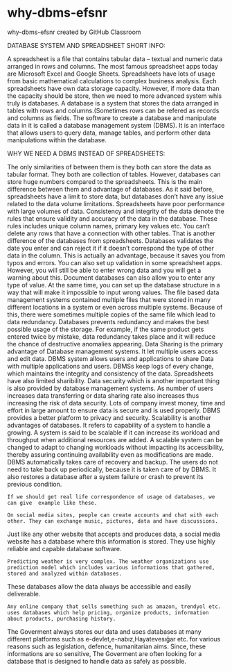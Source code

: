# why-dbms-efsnr
why-dbms-efsnr created by GitHub Classroom

DATABASE SYSTEM AND SPREADSHEET SHORT INFO:

A spreadsheet is a file that contains tabular data – textual and numeric data arranged in rows and columns.
The most famous spreadsheet apps today are Microsoft Excel and Google Sheets.
Spreadsheets have lots of usage from basic mathematical calculations to complex business analysis.
Each spreadsheets have own data storage capacity. However, if more data than the capacity should be store, then we need to more advanced system whis truly is databases.
A database is a system that stores the data arranged in tables with rows and columns.(Sometimes rows can be refered as records and columns as fields.
The software to create a database and manipulate data in it is called a database management system (DBMS).
It is an interface that allows users to query data, manage tables, and perform other data manipulations within the database.

WHY WE NEED A DBMS INSTEAD OF SPREADSHEETS:

The only similarities of between them is they both can store the data as tabular format.
They both are collection of tables. However, databases can store huge numbers compared to the spreadsheets.
This is the main difference between them and advantage of databases.
As it said before, spreadsheets have a limit to store data, but databases don’t have any issiue related to the data volume limitations.
Spreadsheets have poor performance with large volumes of data.
Consistency and integrity of the data denote the rules that ensure validity and accuracy of the data in the database.
These rules includes unique column names, primary key values etc. You can’t delete any rows that have a connection with other tables.
That is another difference of the databases from spreadsheets.
Databases validates the date you enter and can reject it if it doesn’t correspond the type of other data in the column.
This is actually an advantage, because it saves you from typos and errors. You can also set up validation in some spreadsheet apps.
However, you will still be able to enter wrong data and you will get a warning about this.
Document databases can also allow you to enter any type of value.
At the same time, you can set up the database structure in a way that will make it impossible to input wrong values.
   The file based data management systems contained multiple files that were stored in many different locations in a system or even across multiple systems.
Because of this, there were sometimes multiple copies of the same file which lead to data redundancy.
Databases prevents redundancy and makes the best possible usage of the storage.
For example, if  the same product gets entered twice by mistake, data redundancy takes place and it will reduce the chance of destructive anomalies appearing.
  Data Sharing is the primary advantage of Database management systems. It let multiple users access and edit data.
DBMS system allows users and applications to share Data with multiple applications and users.
DBMSs keep logs of every change, which maintains the integrity and consistency of the data. Spreadsheets have also limited sharibility.
   Data security which is another important thing is also provided by database management systems.
As number of users increases data transferring or data sharing rate also increases thus increasing the risk of data security.
Lots of company invest money, time and effort in large amount to ensure data is secure and is used properly.
DBMS provides a better platform to privacy and security.
    Scalability is another advantages of databases. It refers to capability of a system to handle a growing.
A system is said to be scalable if it can increase its workload and throughput when additional resources are added.
A scalable system can be changed to adapt to changing workloads without impacting its accessibility, thereby assuring continuing availability even as modifications are made.
DBMS automatically takes care of recovery and backup. The users do not need to take back up periodically, because it is taken care of by  DBMS.
It also restores a database after a system failure or crash to prevent its previous condition.

    If we should get real life correspondence of usage od databases, we can give  example like these.
    
    On social media sites, people can create accounts and chat with each other. They can exchange music, pictures, data and have discussions.
 Just like any other website that accepts and produces data, a social media website has a database where this information is stored.
 They use highly reliable and capable database software.
 
    Predicting weather is very complex. The weather organizations use prediction model which includes various informations that gathered, stored and analyzed within databases.
These databases allow the data always be accessible and easily deliverable.

    Any online company that sells something such as amazon, trendyol etc. uses databases which help pricing, organize products, information about products, purchasing history.
    
   The Goverment always stores our data and uses databases at many different platforms such as e-devlet,e-nabız,Hayatevesığar etc. for various reasons such as legislation, defence,  humanitarian aims. 
Since, these informations are so sensitive, The Goverment are often looking for a database that is designed to handle data as safely as possible.
